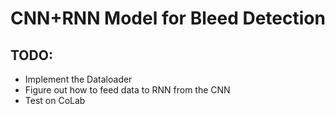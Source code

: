 # CNN+RNN Model for Bleed Detection

## TODO:
- Implement the Dataloader
- Figure out how to feed data to RNN from the CNN
- Test on CoLab
